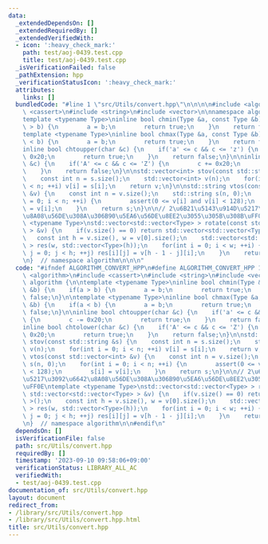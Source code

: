 ```yaml
---
data:
  _extendedDependsOn: []
  _extendedRequiredBy: []
  _extendedVerifiedWith:
  - icon: ':heavy_check_mark:'
    path: test/aoj-0439.test.cpp
    title: test/aoj-0439.test.cpp
  _isVerificationFailed: false
  _pathExtension: hpp
  _verificationStatusIcon: ':heavy_check_mark:'
  attributes:
    links: []
  bundledCode: "#line 1 \"src/Utils/convert.hpp\"\n\n\n\n#include <algorithm>\n#include\
    \ <cassert>\n#include <string>\n#include <vector>\n\nnamespace algorithm {\n\n\
    template <typename Type>\ninline bool chmin(Type &a, const Type &b) {\n    if(a\
    \ > b) {\n        a = b;\n        return true;\n    }\n    return false;\n}\n\n\
    template <typename Type>\ninline bool chmax(Type &a, const Type &b) {\n    if(a\
    \ < b) {\n        a = b;\n        return true;\n    }\n    return false;\n}\n\n\
    inline bool chtoupper(char &c) {\n    if('a' <= c && c <= 'z') {\n        c -=\
    \ 0x20;\n        return true;\n    }\n    return false;\n}\n\ninline bool chtolower(char\
    \ &c) {\n    if('A' <= c && c <= 'Z') {\n        c += 0x20;\n        return true;\n\
    \    }\n    return false;\n}\n\nstd::vector<int> stov(const std::string &s) {\n\
    \    const int n = s.size();\n    std::vector<int> v(n);\n    for(int i = 0; i\
    \ < n; ++i) v[i] = s[i];\n    return v;\n}\n\nstd::string vtos(const std::vector<int>\
    \ &v) {\n    const int n = v.size();\n    std::string s(n, 0);\n    for(int i\
    \ = 0; i < n; ++i) {\n        assert(0 <= v[i] and v[i] < 128);\n        s[i]\
    \ = v[i];\n    }\n    return s;\n}\n\n// 2\u6B21\u5143\u914D\u5217\u3092\u6642\
    \u8A08\u56DE\u308A\u306B90\u5EA6\u56DE\u8EE2\u3055\u305B\u308B\uFF0E\ntemplate\
    \ <typename Type>\nstd::vector<std::vector<Type> > rotate(const std::vector<std::vector<Type>\
    \ > &v) {\n    if(v.size() == 0) return std::vector<std::vector<Type> >();\n \
    \   const int h = v.size(), w = v[0].size();\n    std::vector<std::vector<Type>\
    \ > res(w, std::vector<Type>(h));\n    for(int i = 0; i < w; ++i) {\n        for(int\
    \ j = 0; j < h; ++j) res[i][j] = v[h - 1 - j][i];\n    }\n    return res;\n}\n\
    \n}  // namespace algorithm\n\n\n"
  code: "#ifndef ALGORITHM_CONVERT_HPP\n#define ALGORITHM_CONVERT_HPP 1\n\n#include\
    \ <algorithm>\n#include <cassert>\n#include <string>\n#include <vector>\n\nnamespace\
    \ algorithm {\n\ntemplate <typename Type>\ninline bool chmin(Type &a, const Type\
    \ &b) {\n    if(a > b) {\n        a = b;\n        return true;\n    }\n    return\
    \ false;\n}\n\ntemplate <typename Type>\ninline bool chmax(Type &a, const Type\
    \ &b) {\n    if(a < b) {\n        a = b;\n        return true;\n    }\n    return\
    \ false;\n}\n\ninline bool chtoupper(char &c) {\n    if('a' <= c && c <= 'z')\
    \ {\n        c -= 0x20;\n        return true;\n    }\n    return false;\n}\n\n\
    inline bool chtolower(char &c) {\n    if('A' <= c && c <= 'Z') {\n        c +=\
    \ 0x20;\n        return true;\n    }\n    return false;\n}\n\nstd::vector<int>\
    \ stov(const std::string &s) {\n    const int n = s.size();\n    std::vector<int>\
    \ v(n);\n    for(int i = 0; i < n; ++i) v[i] = s[i];\n    return v;\n}\n\nstd::string\
    \ vtos(const std::vector<int> &v) {\n    const int n = v.size();\n    std::string\
    \ s(n, 0);\n    for(int i = 0; i < n; ++i) {\n        assert(0 <= v[i] and v[i]\
    \ < 128);\n        s[i] = v[i];\n    }\n    return s;\n}\n\n// 2\u6B21\u5143\u914D\
    \u5217\u3092\u6642\u8A08\u56DE\u308A\u306B90\u5EA6\u56DE\u8EE2\u3055\u305B\u308B\
    \uFF0E\ntemplate <typename Type>\nstd::vector<std::vector<Type> > rotate(const\
    \ std::vector<std::vector<Type> > &v) {\n    if(v.size() == 0) return std::vector<std::vector<Type>\
    \ >();\n    const int h = v.size(), w = v[0].size();\n    std::vector<std::vector<Type>\
    \ > res(w, std::vector<Type>(h));\n    for(int i = 0; i < w; ++i) {\n        for(int\
    \ j = 0; j < h; ++j) res[i][j] = v[h - 1 - j][i];\n    }\n    return res;\n}\n\
    \n}  // namespace algorithm\n\n#endif\n"
  dependsOn: []
  isVerificationFile: false
  path: src/Utils/convert.hpp
  requiredBy: []
  timestamp: '2023-09-10 09:58:06+09:00'
  verificationStatus: LIBRARY_ALL_AC
  verifiedWith:
  - test/aoj-0439.test.cpp
documentation_of: src/Utils/convert.hpp
layout: document
redirect_from:
- /library/src/Utils/convert.hpp
- /library/src/Utils/convert.hpp.html
title: src/Utils/convert.hpp
---
```

